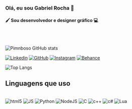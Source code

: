 ### Olá, eu sou Gabriel Rocha 👋
#### 🖌️ Sou desenvolvedor e designer gráfico 💻
<br>
<br>

![Pimnboso GitHub stats](https://github-readme-stats.vercel.app/api?username=Pimnboso&show_icons=true&theme=tokyonight)

[![Linkedin](https://img.shields.io/badge/LinkedIn-0077B5?style=for-the-badge&logo=linkedin&logoColor=white)](https://www.linkedin.com/in/gabriel-francisco-rocha-351174255/)
[![GitHub](https://img.shields.io/badge/GitHub-100000?style=for-the-badge&logo=github&logoColor=white)](https://github.com/pimnboso)
[![Instagram](https://img.shields.io/badge/Instagram-E4405F?style=for-the-badge&logo=instagram&logoColor=white)](https://www.instagram.com/_.gbrielr/)
[![Behance](https://img.shields.io/badge/-Behance-blue?style=for-the-badge&logo=behance&logoColor=white)](https://www.behance.net/gabrielrocha96)

![Top Langs](https://github-readme-stats.vercel.app/api/top-langs/?username=Pimnboso&hide_progress=true)

## Linguagens que uso
<div style="display: inline_block"><br/>
  <img align="center" alt="html5" src="https://img.shields.io/badge/HTML5-E34F26?style=for-the-badge&logo=html5&logoColor=white" />
  <img align="center" alt="JS" src="https://img.shields.io/badge/JavaScript-F7DF1E?style=for-the-badge&logo=javascript&logoColor=black" />
   <img align="center" alt="Python" src="https://img.shields.io/badge/Python-3776AB?style=for-the-badge&logo=python&logoColor=white" />
   <img align="center" alt="NodeJS" src="https://img.shields.io/badge/Node.js-43853D?style=for-the-badge&logo=node.js&logoColor=white" />
   <img align="center" alt="C" src="https://img.shields.io/badge/C-00599C?style=for-the-badge&logo=c&logoColor=white" />
  <img align="center" alt="c++" src="https://img.shields.io/badge/C%2B%2B-00599C?style=for-the-badge&logo=c%2B%2B&logoColor=white" />
  <img align="center" alt="c#" src="https://img.shields.io/badge/C%23-239120?style=for-the-badge&logo=c-sharp&logoColor=white" />
  <img align="center" alt="Lua" src="  https://img.shields.io/badge/Lua-2C2D72?style=for-the-badge&logo=lua&logoColor=white" />
</div>
